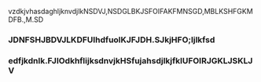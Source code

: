 vzdkjvhasdaghljknvdjlkNSDVJ,NSDGLBKJSFOIFAKFMNSGD,MBLKSHFGKMDFB.,M.SD
### JDNFSHJBDVJLKDFUIhdfuolKJFJDH.SJkjHFO;Ijlkfsd
### edfjkdnlk.FJIOdkhflijksdnvjkHSfujahsdjlkjfklUFOIRJGKLJSKLJV
